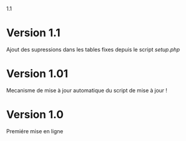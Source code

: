 1.1
# Version 1.1
Ajout des supressions dans les tables fixes depuis le script *setup.php*
# Version 1.01
Mecanisme de mise à jour automatique du script de mise à jour !
# Version 1.0
Premiére mise en ligne
